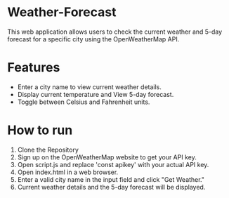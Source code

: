 # Weather-Forecast
This web application allows users to check the current weather and 5-day forecast for a specific city using the OpenWeatherMap API.

# Features

- Enter a city name to view current weather details.
- Display current temperature and View 5-day forecast.
- Toggle between Celsius and Fahrenheit units.

# How to run

1. Clone the Repository
2. Sign up on the OpenWeatherMap website to get your API key.
3. Open script.js and replace 'const apikey' with your actual API key.
4. Open index.html in a web browser.
5. Enter a valid city name in the input field and click "Get Weather."
6. Current weather details and the 5-day forecast will be displayed.
